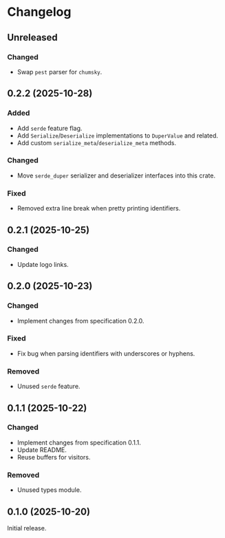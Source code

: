 # Changelog

## Unreleased

### Changed

- Swap `pest` parser for `chumsky`.

## 0.2.2 (2025-10-28)

### Added

- Add `serde` feature flag.
- Add `Serialize`/`Deserialize` implementations to `DuperValue` and related.
- Add custom `serialize_meta`/`deserialize_meta` methods.

### Changed

- Move `serde_duper` serializer and deserializer interfaces into this crate.

### Fixed

- Removed extra line break when pretty printing identifiers.

## 0.2.1 (2025-10-25)

### Changed

- Update logo links.

## 0.2.0 (2025-10-23)

### Changed

- Implement changes from specification 0.2.0.

### Fixed

- Fix bug when parsing identifiers with underscores or hyphens.

### Removed

- Unused `serde` feature.

## 0.1.1 (2025-10-22)

### Changed

- Implement changes from specification 0.1.1.
- Update README.
- Reuse buffers for visitors.

### Removed

- Unused types module.

## 0.1.0 (2025-10-20)

Initial release.
